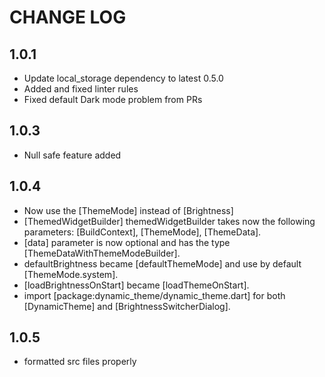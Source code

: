 # CHANGE LOG

## 1.0.1

- Update local_storage dependency to latest 0.5.0
- Added and fixed linter rules
- Fixed default Dark mode problem from PRs

## 1.0.3

- Null safe feature added

## 1.0.4

- Now use the [ThemeMode] instead of [Brightness]
- [ThemedWidgetBuilder] themedWidgetBuilder takes now the following parameters: [BuildContext], [ThemeMode], [ThemeData].
- [data] parameter is now optional and has the type [ThemeDataWithThemeModeBuilder].
- defaultBrightness became [defaultThemeMode] and use by default [ThemeMode.system].
- [loadBrightnessOnStart] became [loadThemeOnStart].
- import [package:dynamic_theme/dynamic_theme.dart] for both [DynamicTheme] and [BrightnessSwitcherDialog].

## 1.0.5

- formatted src files properly